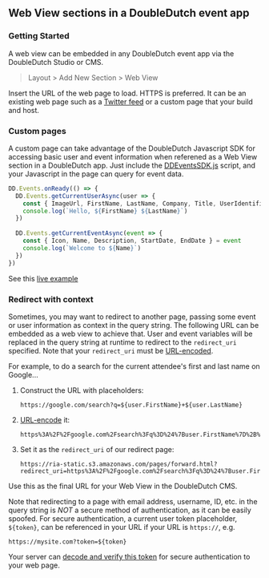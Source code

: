 ## Web View sections in a DoubleDutch event app

### Getting Started

A web view can be embedded in any DoubleDutch event app via the DoubleDutch Studio or CMS.

> Layout > Add New Section > Web View

Insert the URL of the web page to load.  HTTPS is preferred. It can be an existing web page such as a
[Twitter feed](https://twitter.com/DoubleDutch) or a custom page that your build and host.

### Custom pages

A custom page can take advantage of the DoubleDutch Javascript SDK for accessing basic user and event information
when referened as a Web View section in a DoubleDutch app.  Just include the
[DDEventsSDK.js](https://github.com/doubledutch/sdk/blob/master/DDEventsSDK.js) script, and your Javascript in the
page can query for event data.

```js
DD.Events.onReady(() => {
  DD.Events.getCurrentUserAsync(user => {
    const { ImageUrl, FirstName, LastName, Company, Title, UserIdentifierId, EmailAddress, UserName } = user
    console.log(`Hello, ${FirstName} ${LastName}`)
  })
  
  DD.Events.getCurrentEventAsync(event => {
    const { Icon, Name, Description, StartDate, EndDate } = event
    console.log(`Welcome to ${Name}`)
  })
})
```

See this [live example](http://jsbin.com/vakitax/edit?html,js,output)

### Redirect with context

Sometimes, you may want to redirect to another page, passing some event or user information as context in the query
string. The following URL can be embedded as a web view to achieve that.  User and event variables will be replaced
in the query string at runtime to redirect to the `redirect_uri` specified. Note that your `redirect_uri` must be
[URL-encoded](https://www.urlencoder.org/).

For example, to do a search for the current attendee's first and last name on Google...

1. Construct the URL with placeholders:

   ```
   https://google.com/search?q=${user.FirstName}+${user.LastName}
   ```

2. [URL-encode](https://www.urlencoder.org/) it:

   ```
   https%3A%2F%2Fgoogle.com%2Fsearch%3Fq%3D%24%7Buser.FirstName%7D%2B%24%7Buser.LastName%7D
   ```

3. Set it as the `redirect_uri` of our redirect page:

   ```
   https://ria-static.s3.amazonaws.com/pages/forward.html?redirect_uri=https%3A%2F%2Fgoogle.com%2Fsearch%3Fq%3D%24%7Buser.FirstName%7D%2B%24%7Buser.LastName%7D
   ```
   
Use this as the final URL for your Web View in the DoubleDutch CMS. 
   
Note that redirecting to a page with email address, username, ID, etc. in the query string is *NOT* a secure method
of authentication, as it can be easily spoofed.  For secure authentication, a current user token placeholder, `${token}`,
can be referenced in your URL if your URL is `https://`, e.g.

```
https://mysite.com?token=${token}
```

Your server can [decode and verify this token](https://github.com/doubledutch/verify-user-token) for secure authentication
to your web page.
